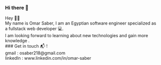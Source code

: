 ### Hi there 👋

<!--
**OmarSaber1/OmarSaber1** is a ✨ _special_ ✨ repository because its `README.md` (this file) appears on your GitHub profile.
--!>

Hey 👋🏻

<br />

My name is Omar Saber, I am an Egyptian software engineer specialized as a fullstack web developer 💻.

<br />
I am looking forward to learning about new technologies and gain more knowledge .
<br />

### Get in touch 📬 !
<br />
gmail : osaber218@gmail.com
<br />
linkedIn : www.linkedin.com/in/omar-saber 

